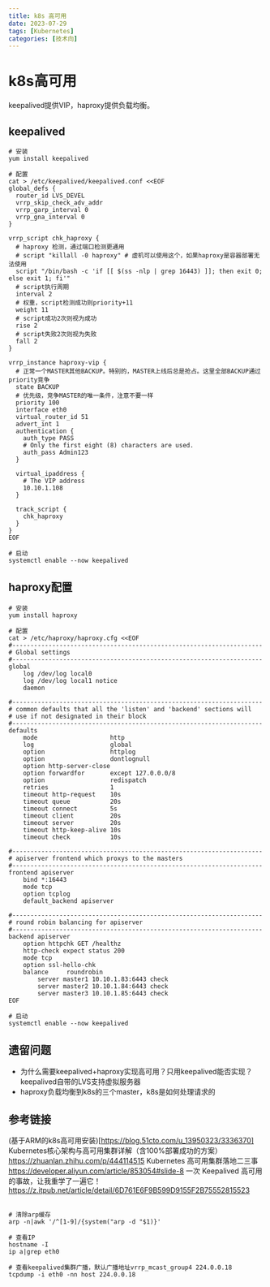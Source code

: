 ```yaml
---
title: k8s 高可用
date: 2023-07-29
tags: [Kubernetes]
categories: [技术向]
---
```

# k8s高可用
keepalived提供VIP，haproxy提供负载均衡。

## keepalived
```shell
# 安装
yum install keepalived

# 配置
cat > /etc/keepalived/keepalived.conf <<EOF
global_defs {
  router_id LVS_DEVEL
  vrrp_skip_check_adv_addr
  vrrp_garp_interval 0
  vrrp_gna_interval 0
}

vrrp_script chk_haproxy {
  # haproxy 检测，通过端口检测更通用
  # script "killall -0 haproxy" # 虚机可以使用这个，如果haproxy是容器部署无法使用
  script "/bin/bash -c 'if [[ $(ss -nlp | grep 16443) ]]; then exit 0; else exit 1; fi'"
  # script执行周期
  interval 2
  # 权重，script检测成功则priority+11
  weight 11
  # script成功2次则视为成功
  rise 2
  # script失败2次则视为失败
  fall 2
}

vrrp_instance haproxy-vip {
  # 正常一个MASTER其他BACKUP。特别的，MASTER上线后总是抢占。这里全部BACKUP通过priority竞争
  state BACKUP
  # 优先级，竞争MASTER的唯一条件，注意不要一样
  priority 100
  interface eth0
  virtual_router_id 51
  advert_int 1
  authentication {
    auth_type PASS
    # Only the first eight (8) characters are used.
    auth_pass Admin123
  }

  virtual_ipaddress {
    # The VIP address
    10.10.1.108
  }

  track_script {
    chk_haproxy
  }
}
EOF

# 启动
systemctl enable --now keepalived
```

## haproxy配置

```shell
# 安装
yum install haproxy

# 配置
cat > /etc/haproxy/haproxy.cfg <<EOF
#---------------------------------------------------------------------
# Global settings
#---------------------------------------------------------------------
global
    log /dev/log local0
    log /dev/log local1 notice
    daemon

#---------------------------------------------------------------------
# common defaults that all the 'listen' and 'backend' sections will
# use if not designated in their block
#---------------------------------------------------------------------
defaults
    mode                    http
    log                     global
    option                  httplog
    option                  dontlognull
    option http-server-close
    option forwardfor       except 127.0.0.0/8
    option                  redispatch
    retries                 1
    timeout http-request    10s
    timeout queue           20s
    timeout connect         5s
    timeout client          20s
    timeout server          20s
    timeout http-keep-alive 10s
    timeout check           10s

#---------------------------------------------------------------------
# apiserver frontend which proxys to the masters
#---------------------------------------------------------------------
frontend apiserver
    bind *:16443
    mode tcp
    option tcplog
    default_backend apiserver

#---------------------------------------------------------------------
# round robin balancing for apiserver
#---------------------------------------------------------------------
backend apiserver
    option httpchk GET /healthz
    http-check expect status 200
    mode tcp
    option ssl-hello-chk
    balance     roundrobin
        server master1 10.10.1.83:6443 check
        server master2 10.10.1.84:6443 check
        server master3 10.10.1.85:6443 check
EOF

# 启动
systemctl enable --now keepalived
```

## 遗留问题
- 为什么需要keepalived+haproxy实现高可用？只用keepalived能否实现？keepalived自带的LVS支持虚拟服务器
- haproxy负载均衡到k8s的三个master，k8s是如何处理请求的

## 参考链接
(基于ARM的k8s高可用安装)[https://blog.51cto.com/u_13950323/3336370]
Kubernetes核心架构与高可用集群详解（含100%部署成功的方案）https://zhuanlan.zhihu.com/p/444114515
Kubernetes 高可用集群落地二三事 https://developer.aliyun.com/article/853054#slide-8
一次 Keepalived 高可用的事故，让我重学了一遍它！https://z.itpub.net/article/detail/6D761E6F9B599D9155F2B75552815523

##
```shell
# 清除arp缓存
arp -n|awk '/^[1-9]/{system("arp -d "$1)}'

# 查看IP
hostname -I
ip a|grep eth0

# 查看keepalived集群广播，默认广播地址vrrp_mcast_group4 224.0.0.18
tcpdump -i eth0 -nn host 224.0.0.18
```